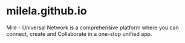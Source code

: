 # milela.github.io
Mile - Universal Network is a comprehensive platform where you can connect, create and Collaborate in a one-stop unified app.
